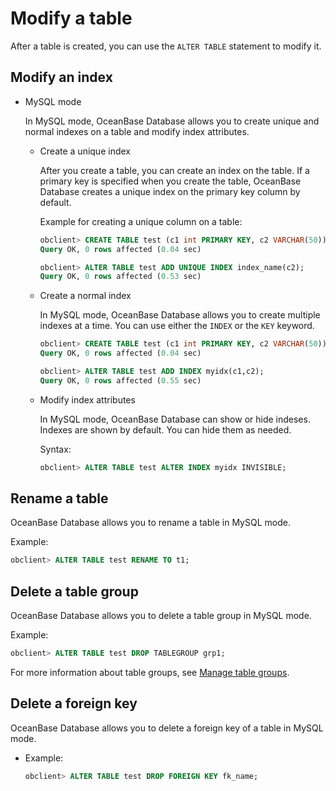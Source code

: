 Modify a table 
===================================

After a table is created, you can use the `ALTER TABLE` statement to modify it. 

Modify an index 
------------------------------------

* MySQL mode

  In MySQL mode, OceanBase Database allows you to create unique and normal indexes on a table and modify index attributes. 
  * Create a unique index

    After you create a table, you can create an index on the table. If a primary key is specified when you create the table, OceanBase Database creates a unique index on the primary key column by default. 

    Example for creating a unique column on a table:

    ```sql
    obclient> CREATE TABLE test (c1 int PRIMARY KEY, c2 VARCHAR(50));
    Query OK, 0 rows affected (0.04 sec)
    
    obclient> ALTER TABLE test ADD UNIQUE INDEX index_name(c2);
    Query OK, 0 rows affected (0.53 sec)
    ```

    
  
  * Create a normal index

    In MySQL mode, OceanBase Database allows you to create multiple indexes at a time. You can use either the `INDEX` or the `KEY` keyword. 

    ```sql
    obclient> CREATE TABLE test (c1 int PRIMARY KEY, c2 VARCHAR(50));
    Query OK, 0 rows affected (0.04 sec)
    
    obclient> ALTER TABLE test ADD INDEX myidx(c1,c2);
    Query OK, 0 rows affected (0.55 sec)
    ```

    
  
  * Modify index attributes

    In MySQL mode, OceanBase Database can show or hide indeses. Indexes are shown by default. You can hide them as needed. 

    Syntax:

    ```sql
    obclient> ALTER TABLE test ALTER INDEX myidx INVISIBLE;
    ```

    
  

  




Rename a table 
-----------------------------------

OceanBase Database allows you to rename a table in MySQL mode. 

Example:

```sql
obclient> ALTER TABLE test RENAME TO t1;
```



Delete a table group 
-----------------------------------------

OceanBase Database allows you to delete a table group in MySQL mode.

Example:

```sql
obclient> ALTER TABLE test DROP TABLEGROUP grp1;
```



For more information about table groups, see [Manage table groups](../2.manage-table-groups/1.about-table-groups.md).

Delete a foreign key 
-----------------------------------------

OceanBase Database allows you to delete a foreign key of a table in MySQL mode. 

* Example:

  ```sql
  obclient> ALTER TABLE test DROP FOREIGN KEY fk_name;
  ```

  



